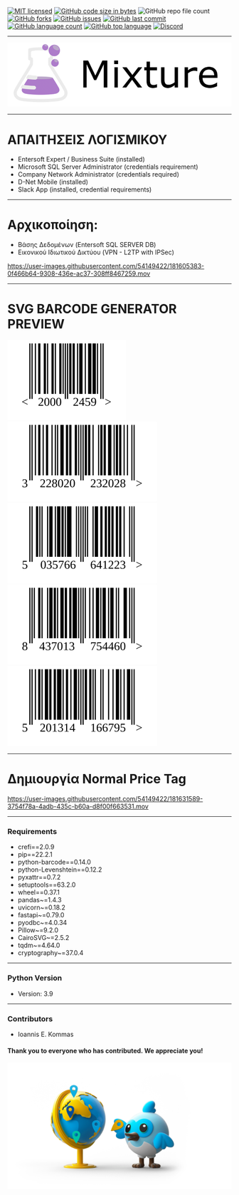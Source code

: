 
[![MIT licensed](https://img.shields.io/badge/license-MIT-brightgreen.svg?style=for-the-badge)](LICENSE)
[![GitHub code size in bytes](https://img.shields.io/github/repo-size/johnkommas/BarcodeReader?style=for-the-badge)](CODE_SIZE)
![GitHub repo file count](https://img.shields.io/github/directory-file-count/johnkommas/BarcodeReader?style=for-the-badge)
[![GitHub forks](https://img.shields.io/github/forks/johnkommas/BarcodeReader?style=for-the-badge)](FORKS)
[![GitHub issues](https://img.shields.io/github/issues/johnkommas/BarcodeReader?style=for-the-badge)](ISSUES)
[![GitHub last commit](https://img.shields.io/github/last-commit/johnkommas/BarcodeReader?style=for-the-badge)](COMMIT)
[![GitHub language count](https://img.shields.io/github/languages/count/johnkommas/BarcodeReader?style=for-the-badge)](LANGUAGES)
[![GitHub top language](https://img.shields.io/github/languages/top/johnkommas/BarcodeReader?style=for-the-badge)](lang)
[![Discord](https://img.shields.io/discord/583993547792056321?style=for-the-badge)](https://discord.gg/kQAxc8sP)

---
![image](https://github.com/johnkommas/BarcodeReader/blob/master/app/images/Mixture.png?raw=true)

---
# ΑΠΑΙΤΗΣΕΙΣ ΛΟΓΙΣΜΙΚΟΥ
- Entersoft Expert / Business Suite (installed)
- Microsoft SQL Server Administrator (credentials requirement)
- Company Network Administrator (credentials required)
- D-Net Mobile (installed)
- Slack App (installed, credential requirements)

---

# Αρχικοποίηση:
- Βάσης Δεδομένων (Entersoft SQL SERVER DB) 
- Εικονικού Ιδιωτικού Δικτύου (VPN - L2TP with IPSec)


https://user-images.githubusercontent.com/54149422/181605383-0f466b64-9308-436e-ac37-308ff8467259.mov


---

# SVG BARCODE GENERATOR PREVIEW



![image](https://raw.githubusercontent.com/johnkommas/BarcodeReader/ea7afc5e2e9c56dd8a2c37febb5105a04b41447b/app/images/20002459.svg)  ![image](https://raw.githubusercontent.com/johnkommas/BarcodeReader/c72c662eedf800ba3b9731d203a8afabda002323/app/images/3228020232028.svg) ![image](https://raw.githubusercontent.com/johnkommas/BarcodeReader/3a34d254a98831d397a91f2c7e67c14243be0165/app/images/5035766641223.svg) ![image](https://raw.githubusercontent.com/johnkommas/BarcodeReader/3a34d254a98831d397a91f2c7e67c14243be0165/app/images/8437013754460.svg)  ![image](https://raw.githubusercontent.com/johnkommas/BarcodeReader/824bb79488e0692f624b7167ad3d324b56fef59a/app/images/5201314166795.svg)

---

# Δημιουργία Normal Price Tag


https://user-images.githubusercontent.com/54149422/181631589-3754f78a-4adb-435c-b60a-d8f00f663531.mov


---

### Requirements
- crefi==2.0.9
- pip==22.2.1
- python-barcode==0.14.0
- python-Levenshtein==0.12.2
- pyxattr==0.7.2
- setuptools==63.2.0
- wheel==0.37.1
- pandas~=1.4.3
- uvicorn~=0.18.2
- fastapi~=0.79.0
- pyodbc~=4.0.34
- Pillow~=9.2.0
- CairoSVG~=2.5.2
- tqdm~=4.64.0
- cryptography~=37.0.4

---

### Python Version
- Version: 3.9

---


### Contributors

- Ioannis E. Kommas


#### Thank you to everyone who has contributed. We appreciate you!

<a >
  <img src="https://github.com/johnkommas/CodeCademy_Projects/blob/master/img/dart_images/b.png?raw=true" />
</a>


